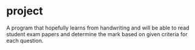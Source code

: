 # project
A program that hopefully learns from handwriting and will be able to read student exam papers and determine the mark based on given criteria for each question.
